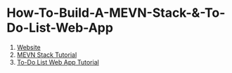 # How-To-Build-A-MEVN-Stack-&-To-Do-List-Web-App

1. [Website](https://davidnguyen234.github.io/application-stack/)
2. [MEVN Stack Tutorial](https://docs.google.com/document/d/16nB8yry1azBuLbSm4P7fydrZG_oYxbewzZzKJU0jWeU/edit?usp=sharing)
3. [To-Do List Web App Tutorial](https://docs.google.com/document/d/19qpSaDycTUbUIWWrpVnYDJ7EKOGl8zHaNyrWnM5FMkg/edit?usp=sharing)
